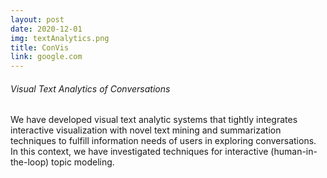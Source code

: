 ```yaml
---
layout: post
date: 2020-12-01
img: textAnalytics.png
title: ConVis
link: google.com
---
```


###### Visual Text Analytics of Conversations

We have developed visual text analytic systems that tightly integrates interactive visualization with novel text mining and summarization techniques to fulfill information needs of users in exploring conversations. In this context, we have investigated techniques for interactive (human-in-the-loop) topic modeling.
